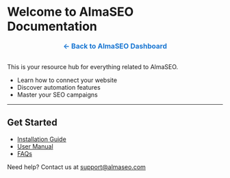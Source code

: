 # Welcome to AlmaSEO Documentation

<div style="text-align: center; margin-bottom: 30px;">
  <a href="https://api.almaseo.com/" style="text-decoration: none; color: #1976d2; font-weight: bold; font-size: 16px;">
    ← Back to AlmaSEO Dashboard
  </a>
</div>

This is your resource hub for everything related to AlmaSEO.  

- Learn how to connect your website  
- Discover automation features  
- Master your SEO campaigns  

---

## Get Started

- [Installation Guide](installation.md)  
- [User Manual](user-manual.md)  
- [FAQs](faq.md)  

Need help? Contact us at support@almaseo.com
